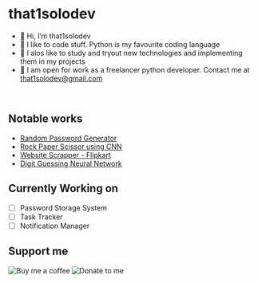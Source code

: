 # that1solodev

- 👋 Hi, I’m that1solodev
- 👀 I like to code stuff. Python is my favourite coding language
- 🌱 I alos like to study and tryout new technologies and implementing them in my projects
- 💞 I am open for work as a freelancer python developer. Contact me at that1solodev@gmail.com
<br/>

## Notable works
+ [Random Password Generator](https://github.com/Xyno18/PasswordGenerator)
+ [Rock Paper Scissor using CNN](https://github.com/Xyno18/Rock_Paper_Scissors_with_CNN)
+ [Website Scrapper - Flipkart](https://github.com/Xyno18/Flipkart-Scraper)
+ [Digit Guessing Neural Network](https://github.com/Xyno18/Digit_Guessing_Neural_Network)

## Currently Working on

- [ ] Password Storage System
- [ ] Task Tracker
- [ ] Notification Manager

## Support me
<a href = "https://www.buymeacoffee.com/that1solodev"><img align="left" src="https://www.buymeacoffee.com/assets/img/guidelines/download-assets-sm-3.svg" alt="Buy me a coffee"></a>

<a href = "https://www.paypal.com/paypalme/krygo18"><img align="left" src="https://www.paypalobjects.com/webstatic/mktg/Logo/pp-logo-200px.png" alt="Donate to me"></a>
